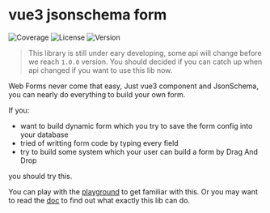 # vue3 jsonschema form

![Coverage](https://img.shields.io/coveralls/github/pure-vue/vue3-jsonschema-from)
![License](https://img.shields.io/npm/l/@v3jsf/core)
![Version](https://img.shields.io/npm/v/@v3jsf/core)

> This library is still under eary developing, some api will change before we reach `1.0.0` version. You should decided if you can catch up when api changed if you want to use this lib now.

Web Forms never come that easy, Just vue3 component and JsonSchema, you can nearly do everything to build your own form.

If you:

- want to build dynamic form which you try to save the form config into your database
- tried of writting form code by typing every field
- try to build some system which your user can build a form by Drag And Drop

you should try this.

You can play with the [playground]() to get familiar with this. Or you may want to read the [doc]() to find out what exactly this lib can do.
